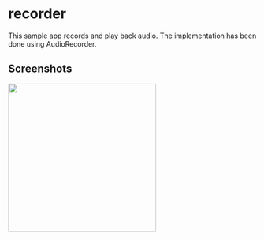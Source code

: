 # recorder

This sample app records and play back audio. The implementation has been done using AudioRecorder.

## Screenshots

<image src="screenshots/one.jpg" width=300>
